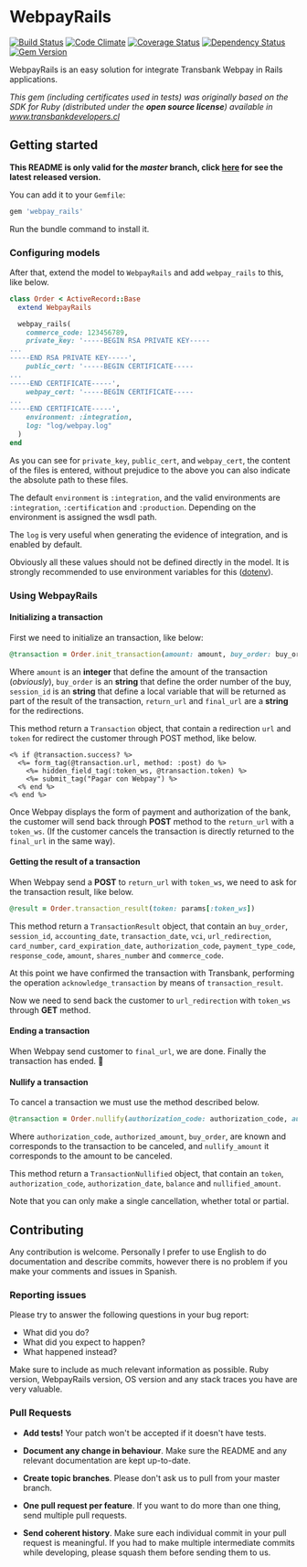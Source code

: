 # WebpayRails

[![Build Status](https://travis-ci.org/limcross/webpay_rails.svg?branch=master)](https://travis-ci.org/limcross/webpay_rails)
[![Code Climate](https://codeclimate.com/github/limcross/webpay_rails/badges/gpa.svg)](https://codeclimate.com/github/limcross/webpay_rails)
[![Coverage Status](https://coveralls.io/repos/github/limcross/webpay_rails/badge.svg?branch=master)](https://coveralls.io/github/limcross/webpay_rails?branch=master)
[![Dependency Status](https://gemnasium.com/badges/github.com/limcross/webpay_rails.svg)](https://gemnasium.com/github.com/limcross/webpay_rails)
[![Gem Version](https://badge.fury.io/rb/webpay_rails.svg)](https://badge.fury.io/rb/webpay_rails)

WebpayRails is an easy solution for integrate Transbank Webpay in Rails applications.

_This gem (including certificates used in tests) was originally based on the SDK for Ruby (distributed under the **open source license**) available in www.transbankdevelopers.cl_

## Getting started

__This README is only valid for the *master* branch, click [here](https://github.com/limcross/webpay_rails/blob/v1.1.0/README.md) for see the latest released version.__

You can add it to your `Gemfile`:

```ruby
gem 'webpay_rails'
```

Run the bundle command to install it.

### Configuring models
After that, extend the model to `WebpayRails` and add `webpay_rails` to this, like below.

```ruby
class Order < ActiveRecord::Base
  extend WebpayRails

  webpay_rails(
    commerce_code: 123456789,
    private_key: '-----BEGIN RSA PRIVATE KEY-----
...
-----END RSA PRIVATE KEY-----',
    public_cert: '-----BEGIN CERTIFICATE-----
...
-----END CERTIFICATE-----',
    webpay_cert: '-----BEGIN CERTIFICATE-----
...
-----END CERTIFICATE-----',
    environment: :integration,
    log: "log/webpay.log"
  )
end
```

As you can see for `private_key`, `public_cert`, and `webpay_cert`, the content of the files is entered, without prejudice to the above you can also indicate the absolute path to these files.

The default `environment` is `:integration`, and the valid environments are `:integration`, `:certification` and `:production`. Depending on the environment is assigned the wsdl path.

The `log` is very useful when generating the evidence of integration, and is enabled by default.

Obviously all these values should not be defined directly in the model. It is strongly recommended to use environment variables for this ([dotenv](https://github.com/bkeepers/dotenv)).

### Using WebpayRails

#### Initializing a transaction

First we need to initialize an transaction, like below:

```ruby
@transaction = Order.init_transaction(amount: amount, buy_order: buy_order, session_id: session_id, return_url: return_url, final_url: final_url)
```

Where `amount` is an __integer__ that define the amount of the transaction (_obviously_), `buy_order` is an __string__ that define the order number of the buy, `session_id` is an __string__ that define a local variable that will be returned as part of the result of the transaction, `return_url` and `final_url` are a __string__ for the redirections.

This method return a `Transaction` object, that contain a redirection `url` and `token` for redirect the customer through POST method, like below.

```erb
<% if @transaction.success? %>
  <%= form_tag(@transaction.url, method: :post) do %>
    <%= hidden_field_tag(:token_ws, @transaction.token) %>
    <%= submit_tag("Pagar con Webpay") %>
  <% end %>
<% end %>
```

Once Webpay displays the form of payment and authorization of the bank, the customer will send back through __POST__ method to the `return_url` with a `token_ws`. (If the customer cancels the transaction is directly returned to the `final_url` in the same way).

#### Getting the result of a transaction

When Webpay send a __POST__ to `return_url` with `token_ws`, we need to ask for the transaction result, like below.

```ruby
@result = Order.transaction_result(token: params[:token_ws])
```

This method return a `TransactionResult` object, that contain an `buy_order`, `session_id`, `accounting_date`, `transaction_date`, `vci`, `url_redirection`, `card_number`, `card_expiration_date`, `authorization_code`, `payment_type_code`, `response_code`, `amount`, `shares_number` and `commerce_code`.

At this point we have confirmed the transaction with Transbank, performing the operation `acknowledge_transaction` by means of `transaction_result`.

Now we need to send back the customer to `url_redirection` with `token_ws` through __GET__ method.

#### Ending a transaction

When Webpay send customer to `final_url`, we are done. Finally the transaction has ended. :clap:

#### Nullify a transaction

To cancel a transaction we must use the method described below.

```ruby
@transaction = Order.nullify(authorization_code: authorization_code, authorized_amount: authorized_amount, buy_order: buy_order, nullify_amount: nullify_amount)
```

Where `authorization_code`, `authorized_amount`, `buy_order`, are known and corresponds to the transaction to be canceled, and `nullify_amount` it corresponds to the amount to be canceled.

This method return a `TransactionNullified` object, that contain an `token`, `authorization_code`, `authorization_date`, `balance` and
 `nullified_amount`.

Note that you can only make a single cancellation, whether total or partial.

## Contributing
Any contribution is welcome. Personally I prefer to use English to do documentation and describe commits, however there is no problem if you make your comments and issues in Spanish.

### Reporting issues

Please try to answer the following questions in your bug report:

- What did you do?
- What did you expect to happen?
- What happened instead?

Make sure to include as much relevant information as possible. Ruby version,
WebpayRails version, OS version and any stack traces you have are very valuable.

### Pull Requests

- __Add tests!__ Your patch won't be accepted if it doesn't have tests.

- __Document any change in behaviour__. Make sure the README and any  relevant documentation are kept up-to-date.

- __Create topic branches__. Please don't ask us to pull from your master branch.

- __One pull request per feature__. If you want to do more than one thing, send multiple pull requests.

- __Send coherent history__. Make sure each individual commit in your pull request is meaningful. If you had to make multiple intermediate commits while developing, please squash them before sending them to us.
